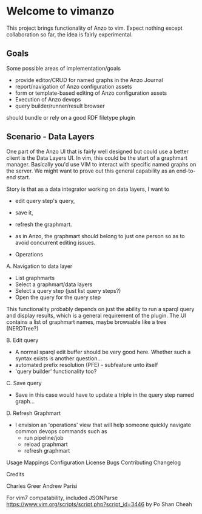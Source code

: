 # Welcome to vimanzo

This project brings functionality of Anzo to vim.
Expect nothing except collaboration so far, the idea is fairly experimental.

## Goals

Some possible areas of implementation/goals

* provide editor/CRUD for named graphs in the Anzo Journal
* report/navigation of Anzo configuration assets
* form or template-based editing of Anzo configuration assets
* Execution of Anzo devops
* query builder/runner/result browser

should bundle or rely on a good RDF filetype plugin


## Scenario - Data Layers

One part of the Anzo UI that is fairly well designed but could use a better client is the Data Layers UI.
In vim, this could be the start of a graphmart manager.  Basically you'd use VIM to interact with specific named graphs on the server.  We might want to prove out this general capability as an end-to-end start.

Story is that as a data integrator working on data layers, I want to 
  * edit query step's query, 
  * save it, 
  * refresh the graphmart.

* as in Anzo, the graphmart should belong to just one person so as to avoid concurrent editing issues.

* Operations

A. Navigation to data layer
   * List graphmarts
   * Select a graphmart/data layers
   * Select a query step (just list query steps?)
   * Open the query for the query step

   This functionality probably depends on just the ability to run a sparql query and display results, which is a general requirement of the plugin.
   The UI contains a list of graphmart names, maybe browsable like a tree (NERDTree?)

B. Edit query
   * A normal sparql edit buffer should be very good here.  Whether such a syntax exists is another question...
   * automated prefix resolution (PFE) - subfeature unto itself
   * 'query builder' functionality too?

C. Save query
   * Save in this case would have to update a triple in the query step named graph...

D. Refresh Graphmart
   * I envision an 'operations' view that will help someone quickly navigate common devops commands such as
     * run pipeline/job
     * reload graphmart
     * refresh graphmart


Usage
Mappings
Configuration
License
Bugs
Contributing
Changelog



Credits

Charles Greer
Andrew Parisi

For vim7 compatability, included JSONParse 
https://www.vim.org/scripts/script.php?script_id=3446
by Po Shan Cheah

